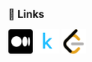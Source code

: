 
## 🔗 Links
[<img src="Images/medium (1).png" alt="Medium" height="50" width="50">](https://medium.com/@vibrantish)
[<img src="Images/kaggle.svg" alt="Kaggle" height="50" width="50">](https://www.kaggle.com/vibrantish)
[<img src="Images/leetcode.svg" alt="Leetcode" height="50" width="50">](https://leetcode.com/Vibrantish/)
